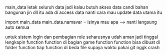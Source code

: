 main_data letak seluruh data jadi kalau butuh akses data candi bahan bangunan jin dll itu ada di access data
nanti cara mau update data utama itu

import main_data
main_data.namavar = isinya mau apa --> nanti langsung auto semua

untuk sistem login dan pembagian role seharusnya udah aman jadi tinggal lengkapin function function di bagian game
function function bisa dibuat di folder function tiap function di beda file supaya waktu pakai git nggk crash
